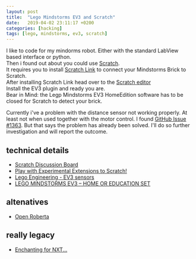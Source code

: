 ```yaml
---
layout: post
title:  "Lego Mindstorms EV3 and Scratch"
date:   2019-04-02 23:11:17 +0200
categories: [hacking]
tags: [lego, mindstorms, ev3, scratch]
---
```

I like to code for my mindorms robot. Either with the standard LabView based interface or python.  
Then i found out about you could use [Scratch](https://scratch.mit.edu/).  
It requires you to install [Scratch Link](https://scratch.mit.edu/ev3) to connect your Mindstorms Brick to Scratch.  
After installing Scratch Link head over to the [Scratch editor](https://scratch.mit.edu/projects/editor/?tutorial=ev3)  
Install the EV3 plugin and ready you are.   
Bear in Mind: the Legp Mindstorms EV3 HomeEdition software has to be closed for Scratch to detect your brick.   

Currently i've a problem with the distance sensor not working properly. At least not when used together with the motor control. I found [GitHub Issue #1363](https://github.com/LLK/scratch-vm/issues/1363). But that says the problem has already been solved. I'll do so further investigation and will report the outcome.


## technical details
* [Scratch Discussion Board](https://scratch.mit.edu/discuss/)
* [Play with Experimental Extensions to Scratch!](https://scratchx.org/)
* [Lego Engineering - EV3 sensors](http://www.legoengineering.com/ev3-sensors/)
* [LEGO MINDSTORMS EV3 – HOME OR EDUCATION SET](https://www.robocamp.fr/fr/lego-mindstorms-ev3-home-or-education-set/)

## altenatives

* [Open Roberta]( http://lab.open-roberta.org)

## really legacy

* [Enchanting for NXT...](https://scratch-dach.info/wiki/Enchanting_(Scratch_Modifikation))
